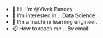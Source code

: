 - 👋 Hi, I’m @Vivek Pandey 
- 👀 I’m interested in ...Data Science
- 🌱 I’m a machine learning engineer.
- 📫 How to reach me ...By email 

<!---
Vipk8/Vipk8 is a ✨ special ✨ repository because its `README.md` (this file) appears on your GitHub profile.
You can click the Preview link to take a look at your changes.
--->
